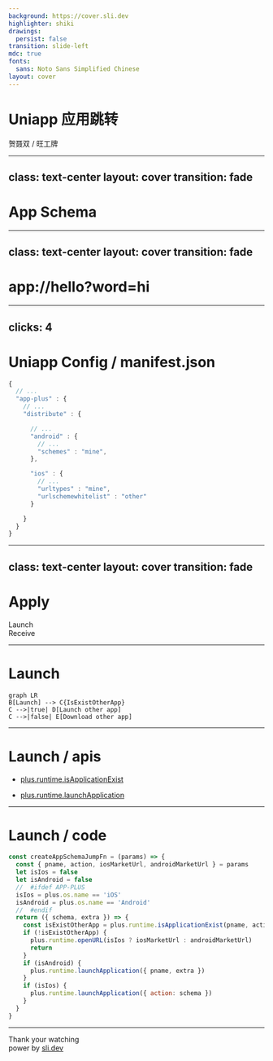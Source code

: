 ```yaml
---
background: https://cover.sli.dev
highlighter: shiki
drawings:
  persist: false
transition: slide-left
mdc: true
fonts:
  sans: Noto Sans Simplified Chinese
layout: cover
---
```


# Uniapp 应用跳转 


贺聂双 / <span text-3>旺工牌</span>   


---
class: text-center
layout: cover
transition: fade
---

# App Schema 



---
class: text-center
layout: cover
transition: fade
---

# app://hello?word=hi 



---
clicks: 4
---


<h1>
  Uniapp Config 
  <span text-4  v-click='1'>/ manifest.json</span> 
</h1>




<div v-click='2'>


```js {all|all|8-11|13-17|all}{lines:true}
{
  // ...
  "app-plus" : {
    // ...
    "distribute" : {

      // ...
      "android" : {
        // ...
        "schemes" : "mine",
      },

      "ios" : {
        // ...
        "urltypes" : "mine",
        "urlschemewhitelist" : "other"
      }

    }
  }
}
```

</div>





---
class: text-center
layout: cover
transition: fade
---



<div
  v-motion
  :initial="{ x: 0 }"
  :enter="{ x: 0 }"
  :click-1="{ x: -120 }"
  :leave="{ x: -120 }"
>
  <h1>Apply</h1>
</div>

<div v-click="1" absolute class="left-50% bottom-50%" bottom-20 text-8>Launch</div>
<div v-click="2" absolute class="left-50% bottom-40%" bottom-20 text-8>Receive</div>



---

# Launch



<div v-click="1" class="h-90 flex items-center justify-center">



```mermaid {theme: 'neutral', scale: 1.5}
graph LR
B[Launch] --> C{IsExistOtherApp}
C -->|true| D[Launch other app]
C -->|false| E[Download other app]
```

</div>



---


<h1>
  Launch 
  <span text-4>/ apis</span> 
</h1>



<div h-90 flex items-center text-10>

<v-clicks>

- [plus.runtime.isApplicationExist](https://www.dcloud.io/docs/api/zh_cn/runtime.html#plus.runtime.isApplicationExist)


- [plus.runtime.launchApplication](https://www.dcloud.io/docs/api/zh_cn/runtime.html#plus.runtime.launchApplication)

</v-clicks>
</div>




---


<h1>
  Launch 
  <span text-4>/ code</span> 
</h1>


<div v-click="1">


```js
const createAppSchemaJumpFn = (params) => {
  const { pname, action, iosMarketUrl, androidMarketUrl } = params
  let isIos = false
  let isAndroid = false
  //  #ifdef APP-PLUS
  isIos = plus.os.name == 'iOS'
  isAndroid = plus.os.name == 'Android'
  //  #endif
  return ({ schema, extra }) => {
    const isExistOtherApp = plus.runtime.isApplicationExist(pname, action)
    if (!isExistOtherApp) {
      plus.runtime.openURL(isIos ? iosMarketUrl : androidMarketUrl)
      return
    }
    if (isAndroid) {
      plus.runtime.launchApplication({ pname, extra })
    }
    if (isIos) {
      plus.runtime.launchApplication({ action: schema })
    }
  }
}
```

</div>




---

<div h-full flex flex-col items-center justify-center>
  <div class="text-16">Thank your watching</div>
  <div w-full text-right mr-80 color-gray-500>
    <span>power by </span>
    <a href="https://github.com/sujianqingfeng/talks">
      sli.dev
    </a>
  </div>
</div>